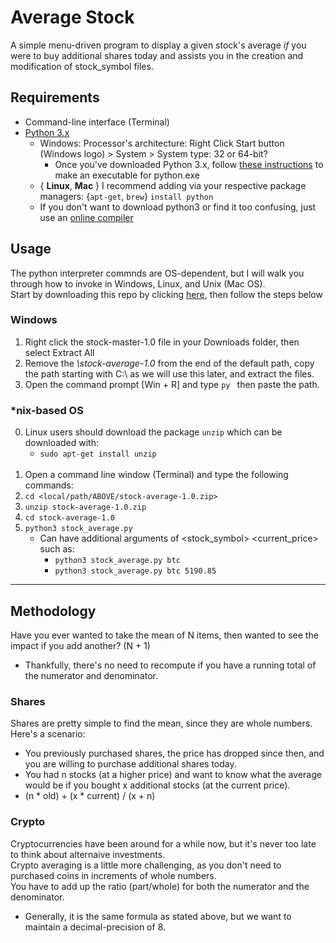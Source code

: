 # Average Stock #

A simple menu-driven program to display a given stock's average *if* you were to buy additional shares today and assists you in the creation and modification of stock_symbol files. 

## Requirements ##

* Command-line interface (Terminal) <br>
* [Python 3.x](https://www.python.org/downloads/)
  * Windows:  Processor's architecture: Right Click Start button (Windows logo) > System > System type: 32 or 64-bit?
    * Once you've downloaded Python 3.x, follow [these instructions](https://docs.python.org/3.7/using/windows.html) to make an executable for python.exe
  * { **Linux**, **Mac** } I recommend adding via your respective package managers: {<code>apt-get</code>, <code>brew</code>} <code>install python</code>
  * If you don't want to download python3 or find it too confusing, just use an [online compiler](https://realpython.com/installing-python/#online-python-interpreters)

## Usage ##

The python interpreter commnds are OS-dependent, but I will walk you through how to invoke in Windows, Linux, and Unix (Mac OS). <br>
Start by downloading this repo by clicking [here](https://github.com/Mas9311/stock-average/archive/v1.0.zip), then follow the steps below <br>

### Windows ###

1. Right click the stock-master-1.0 file in your Downloads folder, then select Extract All
1. Remove the *\stock-average-1.0* from the end of the default path, copy the path starting with C:\ as we will use this later, and extract the files.
1. Open the command prompt [Win + R] and type <code>py </code> then paste the path.

### *nix-based OS ###

0. Linux users should download the package <code>unzip</code> which can be downloaded with:<br>
   * <code>sudo apt-get install unzip</code> <br><br>
1. Open a command line window (Terminal) and type the following commands: <br>
1. <code>cd <local/path/ABOVE/stock-average-1.0.zip></code> <br>
1. <code>unzip stock-average-1.0.zip</code> <br>
1. <code>cd stock-average-1.0</code> <br>
1. <code>python3 stock_average.py</code>
   * Can have additional arguments of <stock_symbol> <current_price> such as:
     * <code>python3 stock_average.py btc</code>
     * <code>python3 stock_average.py btc 5190.85</code>

- - -

## Methodology ##

Have you ever wanted to take the mean of N items, then wanted to see the impact if you add another? (N + 1) <br>
 - Thankfully, there's no need to recompute if you have a running total of the numerator and denominator. <br>

### Shares ###

Shares are pretty simple to find the mean, since they are whole numbers. <br>
Here's a scenario: <br>
 - You previously purchased shares, the price has dropped since then, and you are willing to purchase additional shares today.
 - You had n stocks (at a higher price) and want to know what the average would be if you bought x additional stocks (at the current price).
 - (n * old) + (x * current) / (x + n)

### Crypto ###

Cryptocurrencies have been around for a while now, but it's never too late to think about alternaive investments. <br>
Crypto averaging is a little more challenging, as you don't need to purchased coins in increments of whole numbers. <br>
You have to add up the ratio (part/whole) for both the numerator and the denominator. <br>
 - Generally, it is the same formula as stated above, but we want to maintain a decimal-precision of 8.
